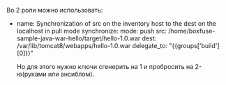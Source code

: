 Во 2 роли можно использовать:

  - name: Synchronization of src on the inventory host to the dest on the localhost in pull mode
    synchronize:
      mode: push
      src: /home/boxfuse-sample-java-war-hello/target/hello-1.0.war
      dest: /var/lib/tomcat8/webapps/hello-1.0.war
    delegate_to: "{{groups['build'][0]}}"
    
    Но для этого нужно ключи сгенерить на 1 и пробросить на 2-ю(руками или ансиблом).
